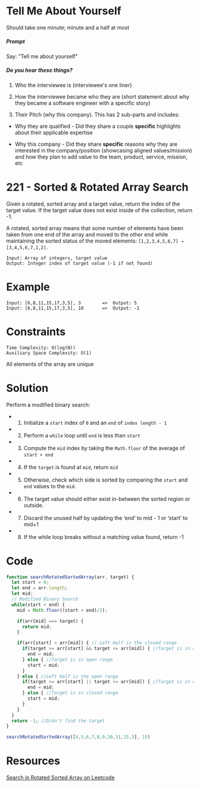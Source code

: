 # Tell Me About Yourself

Should take one minute; minute and a half at most

##### Prompt

Say: "Tell me about yourself"

##### Do you hear these things?

1. Who the interviewee is (interviewee's one liner)

2. How the interviewee became who they are (short statement about why they became a software engineer with a specific story)

3. Their Pitch (why this company). This has 2 sub-parts and includes:

  - Why they are qualified - Did they share a couple
  **specific** highlights about their applicable expertise

  - Why this company - Did they share **specific** reasons
  why they are interested in the company/position
  (showcasing aligned values/mission) and how they plan to
  add value to the team, product, service, mission, etc

# 221 - Sorted & Rotated Array Search

Given a rotated, sorted array and a target value, return the index of the target value. If the target value does not exist inside of the collection, return -1.

A rotated, sorted array means that some number of elements have been taken from one end of the array and moved to the other end while maintaining the sorted status of the moved elements: `[1,2,3,4,5,6,7] → [3,4,5,6,7,1,2]`.

```
Input: Array of integers, target value
Output: Integer index of target value (-1 if not found)
```

# Example
```
Input: [6,8,11,15,17,3,5], 3      	=>	Output: 5
Input: [6,8,11,15,17,3,5], 10		=>	Output: -1
```

# Constraints

```
Time Complexity: O(log(N))
Auxiliary Space Complexity: O(1)
```

All elements of the array are unique


# Solution
Perform a modified binary search:
* 1) Initialize a `start` index of `0` and an `end` of  `index length - 1`
* 2) Perform a `while` loop until `end` is less than `start`
* 3) Compute the `mid` index by taking the `Math.floor` of the average of `start + end`
* 4) If the `target` is found at `mid`, return `mid`
* 5) Otherwise, check which side is sorted by comparing the `start` and `end` values to the `mid`.
* 6) The target value should either exist in-between the sorted region or outside.
* 7) Discard the unused half by updating the ‘end’ to mid - 1 or ‘start’ to mid+1
* 8) If the while loop breaks without a matching value found, return -1

# Code

```javascript
function searchRotatedSortedArray(arr, target) {
  let start = 0;
  let end = arr.length;
  let mid;
  // Modified Binary Search
  while(start < end) {
    mid = Math.floor((start + end)/2);

    if(arr[mid] === target) {
      return mid;
    }

    if(arr[start] < arr[mid]) { // Left Half is the closed range
      if(target >= arr[start] && target <= arr[mid]) { //Target is in closed range
        end = mid;
      } else { //Target is in open range
        start = mid;
      }
    } else { //Left Half is the open range
      if(target >= arr[start] || target <= arr[mid]) { //Target is in open range
        end = mid;
      } else { //Target is in closed range
        start = mid;
      }
    }
  }
  return -1; //Didn't find the target
}

searchRotatedSortedArray([4,5,6,7,8,9,10,11,15,3], 15)
```

# Resources

[Search in Rotated Sorted Array on Leetcode](https://leetcode.com/problems/search-in-rotated-sorted-array/)
